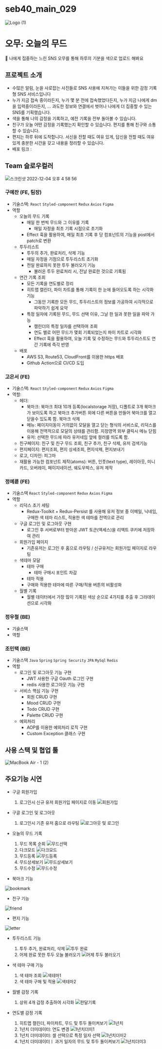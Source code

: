# seb40_main_029

![Logo (1)](https://user-images.githubusercontent.com/85021536/205480160-028ae46e-7e87-4e06-94b0-9faebb53cbac.png)

# 오무: 오늘의 무드

🐌 나에게 집중하는 느린 SNS 오무를 통해 하루의 기분을 색으로 업로드 해봐요

## 프로젝트 소개
- 수많은 알림, 눈을 사로잡는 사진들로 SNS 사용에 지쳐가는 이들을 위한 감정 기록형 SNS 서비스입니다
- 누가 지금 접속 중이라든지, 누가 몇 분 전에 접속했었다든지, 누가 지금 나에게 dm을 입력중이라든지, … 과도한 정보와 연결에서 벗어나 나에게 더 집중할 수 있는 SNS를 기획했습니다.
- 색을 통해 나의 감정을 기록하고, 예전 기록을 전부 돌아볼 수 있습니다.
- 친구가 오늘 어떤 감정을 기록했는지 확인할 수 있습니다. 편지를 통해 친구와 소통할 수 있습니다.
- 편지는 하루 뒤에 도착합니다. 서신을 전할 때도 여유 있게, 답신을 전할 때도 여유 있게 충분한 시간을 갖고 내용을 정리할 수 있습니다.
- 배포 링크 : 

## Team 슬로우컬러
![스크린샷 2022-12-04 오후 4 58 56](https://user-images.githubusercontent.com/85021536/205480337-0f0a5ace-ce9b-4b6d-b4d7-faee05b04bec.png)

### 구예찬 (FE, 팀장)

- 기술스택: `React` `Styled-component` `Redux` `Axios` `Figma`
- 역할
    - 오늘의 무드 기록
        - 매일 한 번씩 무드와 그 이유를 기록
            - 매일 자정을 최초 기록 시점으로 초기화
        - Effect 훅을 활용하여, 매일 최초 기록 후 당 컴포넌트의 기능을 post에서 patch로 변환
    - 투두리스트
        - 투두의 추가, 완료처리, 삭제 기능
        - 매일 자정을 기점으로 투두리스트 초기화
        - 전일 완료하지 못한 투두 불러오기 기능
            - 불러온 투두 완료처리 시, 전날 완료한 것으로 기록됨
    - 연간 기록 조회
        - 모든 기록을 연도별로 정리
        - 히트맵 캘린더, 파이 차트를 통해 기록이 한 눈에 들어오도록 하는 시각화 기능
            - 그동안 기록한 모든 무드, 투두리스트의 정보를 가공하여 시각적으로 파악하기 쉽게 요약
        - 특정 일자에 기록된 무드, 무드 선택 이유, 그날 한 일과 못한 일을 파악 가능
            - 캘린더의 특정 일자를 선택하여 조회
            - 연도 별로 어떤 무드가 몇회 기록되었는지 파이 차트로 시각화
            - Effect 훅을 활용하여, 오늘 기록 및 수정하는 무드와 투두리스트도 연간 기록에 즉각 반영
    - 배포
        - AWS S3, Route53, CloudFront를 이용한 https 배포
        - Github Action으로 CI/CD 도입



### 고은서 (FE)

- 기술스택: `React` `Styled-component` `Redux` `Axios` `Figma`
- 역할:
    - 헤더:
        - 북마크: 북마크 최대 10개 등록(localstorage 저장), 디폴트로 3개 북마크가 보이도록 하고 북마크 추가버튼 외에 다른 버튼을 만들어 북마크를 열고 닫을수 있도록 함. 북마크 삭제
        - 메뉴: 페이지이동이 거의없이 모달을 열고 닫는 형식의 서비스로, 리덕스를 이용해 전역적으로 모달의 상태를 관리함. 지정영역 외부 클릭시 메뉴 닫힘
        - 유저: 선택한 무드에 따라 유저네임 앞에 컬러를 띄도록 함.
    - 친구페이지: 친구 및 친구 무드 조회, 친구 추가, 친구 삭제, 유저 검색기능
    - 편지페이지: 편지조회, 편지 상세조회, 편지삭제, 편지보내기
    - 로고, 디자인: 피그마
    - 재활용 가능한 컴포넌트 제작(atoms): 버튼, 인풋(text type), 레이아웃, 미니카드, 오버레이, 페이지네이션, 쉐도우박스, 유저 제작



### 정예륜 (FE)

- 기술스택 `React` `Styled-component` `Redux` `Axios` `Figma`
- 역할
    - 리덕스 초기 세팅
        - Redux-Toolkit + Redux-Persist 를 사용해 유저 정보 중 
        이메일, 닉네임, 구매한 색 테마 리스트, 적용한 색 테마를 전역으로 관리
    - 구글 로그인 및 로그아웃 구현
        - 로그인 후 서버로부터 받아온 JWT 토큰(액세스)을 리액트 쿠키에 저장하여 관리
    - 회원가입 페이지
        - 기존유저는 로그인 후 홈으로 라우팅 / 신규유저는 회원가입 페이지로 라우팅
    - 색테마 모달
        - 테마 구매
            - 테마 구매시 포인트 차감
        - 테마 적용
        - 구매와 적용한 테마에 따른 구매/적용 버튼의 비활성화
    - 월별 기록
        - 월별 데이터에서 가장 많이 기록된 색상 순으로 4가지를 추출 후 그라데이션으로 시각화



### 정우철 (BE)

- 기술스택
- 역할



### 조민택 (BE)

- 기술스택 `Java` `Spring`  `Spring Security` `JPA`  `MySql` `Redis`
- 역할
    - 로그인 및 로그아웃 기능 구현
        - JWT 사용한 구글 Oauth 로그인 구현
        - redis 사용한 로그아웃 기능 구현
    - 서비스 핵심 기능 구현
        - 회원 CRUD 구현
        - Mood CRUD 구현
        - Todo CRUD 구현
        - Palette CRUD 구현
    - 예외처리
        - AOP를 이용한 예외처리 로직 구현
        - Custom Exception 클래스 구현

## 사용 스택 및 협업 툴
![MacBook Air - 1 (2)](https://user-images.githubusercontent.com/85021536/205480415-4eb7c9ba-241c-48f6-b470-7bf1f8a302b3.png)

## 주요기능 시연
- 구글 회원가입
    1. 로그인시 신규 유저 회원가입 페이지로 이동
        ![회원가입](https://user-images.githubusercontent.com/103527404/205484257-44b3a866-7851-4548-9430-50788dedd65b.gif)

- 구글 로그인 및 로그아웃
    1. 로그인시 기존 유저 홈으로 라우팅
        ![로그아웃 및 로그인](https://user-images.githubusercontent.com/103527404/205484260-c4063dd3-17e4-468c-b8c0-50ee0f4b7ec3.gif)

- 오늘의 무드 기록
    
    1. 무드 목록 순회
        ![무드선택](https://user-images.githubusercontent.com/81802993/205482600-6c3d73ce-d960-4833-a2d9-1711be187192.gif)
    2. 다크모드
        ![다크모드](https://user-images.githubusercontent.com/81802993/205482612-928d08b8-c52b-4676-afb6-956e27252634.gif)
    3. 무드등록
        ![무드등록](https://user-images.githubusercontent.com/81802993/205482617-4981a257-8657-4bd4-b111-2753ed81c52d.gif)
    4. 무드상세보기
        ![무드상세보기](https://user-images.githubusercontent.com/81802993/205482671-c7b9acfb-0f9f-41a8-98bd-6f4e512a8c6b.gif)
    5. 무드수정
        ![무드수정](https://user-images.githubusercontent.com/81802993/205482676-766912ad-9984-4ee1-967c-0d8f0c09e71b.gif)


- 북마크 기능

![bookmark](https://user-images.githubusercontent.com/85021536/205480786-113a57d7-dcf4-4877-8849-c2749f6be241.gif)

- 친구 기능

![friend](https://user-images.githubusercontent.com/85021536/205480807-bf149ce3-0bdb-4937-bd8a-4f2cb43f8197.gif)

- 편지 기능

![letter](https://user-images.githubusercontent.com/85021536/205480805-37d4a47a-3569-41cb-b2ee-934229127cd7.gif)

- 투두리스트 기능
    1. 투두 추가, 완료처리, 삭제
        ![투두 완료](https://user-images.githubusercontent.com/81802993/205482567-3d2dca79-64cc-49de-88d9-102696c39595.gif)
    2. 어제 완료 못한 투두 오늘 불러오기
        ![어제 투두 불러오기](https://user-images.githubusercontent.com/81802993/205482742-9123751a-2d4b-4943-8ef4-89b404e58852.gif)

- 색 테마 구매 기능
    1. 색 테마 조회 
        ![색테마1](https://user-images.githubusercontent.com/103527404/205484266-22b751e4-9ca3-4294-b80d-289ff3676646.gif)
    2. 색 테마 구매 및 적용
        ![색테마2](https://user-images.githubusercontent.com/103527404/205484271-c3b713ff-86e6-4aaa-a327-8b414d3d3418.gif)

- 월별 감정 기록
    1. 상위 4개 갑정 추출하여 시각화
        ![한달기록](https://user-images.githubusercontent.com/103527404/205484318-3d7e6283-27ad-4926-acce-cfc8c4f8b7ec.gif)

- 연도별 감정 기록
    1. 히트맵 캘린더, 파이차트, 무드 및 투두 돌이켜보기
        ![1년치](https://user-images.githubusercontent.com/81802993/205482832-223e7da0-2d32-4d49-9d73-8f7e1e1f4261.gif)
    2. 1년치 더미데이터: 연도 변경
        ![1년치더미1](https://user-images.githubusercontent.com/81802993/205482842-5ceacbc2-18f4-410a-a182-ba4879b4fd8e.gif)
    3. 1년치 더미데이터: 셀 선택으로 특정 일자 선택
        ![1년치더미2](https://user-images.githubusercontent.com/81802993/205482847-fc0f0d38-1a95-4980-abb4-5d9c891411f7.gif)
    4. 1년치 더미데이터ㅣ 과거 일자의 무드 및 투두 돌이켜보기
        ![1년치더미3](https://user-images.githubusercontent.com/81802993/205482922-573e4899-8be1-4200-bf88-e2250ebee51a.gif)



